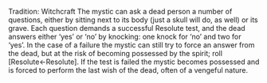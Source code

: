 Tradition: Witchcraft
The mystic can ask a dead person a number of questions, either by sitting next to its body (just a skull will do, as well) or its grave. Each question demands a successful Resolute test, and the dead answers either ‘yes’ or ‘no’ by knocking: one knock for ‘no’ and two for ‘yes’. In the case of a failure the mystic can still try to force an answer from the dead, but at the risk of becoming possessed by the spirit; roll [Resolute←Resolute]. If the test is failed the mystic becomes possessed and is forced to perform the last wish of the dead, often of a vengeful nature.